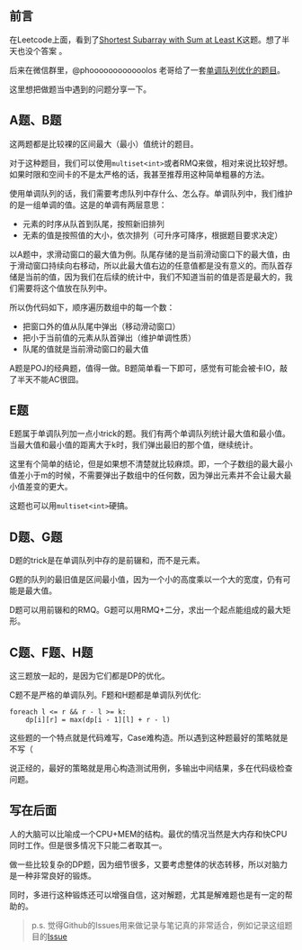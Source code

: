 ## 前言

在Leetcode上面，看到了[Shortest Subarray with Sum at Least K][1]这题。想了半天也没个答案 。

后来在微信群里，@phoooooooooooolos 老哥给了一套[单调队列优化的题目][2]。

这里想把做题当中遇到的问题分享一下。

## A题、B题

这两题都是比较裸的区间最大（最小）值统计的题目。

对于这种题目，我们可以使用`multiset<int>`或者RMQ来做，相对来说比较好想。如果时限和空间卡的不是太严格的话，我甚至推荐用这种简单粗暴的方法。

使用单调队列的话，我们需要考虑队列中存什么、怎么存。单调队列中，我们维护的是一组单调的值。这是的单调有两层意思：

* 元素的时序从队首到队尾，按照新旧排列
* 无素的值是按照值的大小，依次排列（可升序可降序，根据题目要求决定）

以A题中，求滑动窗口的最大值为例。队尾存储的是当前滑动窗口下的最大值，由于滑动窗口持续向右移动，所以此最大值右边的任意值都是没有意义的。而队首存储是当前的值，因为我们在后续的统计中，我们不知道当前的值是否是最大的，我们需要将这个值放在队列中。

所以伪代码如下，顺序遍历数组中的每一个数：

* 把窗口外的值从队尾中弹出（移动滑动窗口）
* 把小于当前值的元素从队首弹出（维护单调性质）
* 队尾的值就是当前滑动窗口的最大值


A题是POJ的经典题，值得一做。B题简单看一下即可，感觉有可能会被卡IO，敲了半天不能AC很囧。

## E题

E题属于单调队列加一点小trick的题。我们有两个单调队列统计最大值和最小值。当最大值和最小值的距离大于k时，我们弹出最旧的那个值，继续统计。

这里有个简单的结论，但是如果想不清楚就比较麻烦。即，一个子数组的最大最小值差小于m的时候，不需要弹出子数组中的任何数，因为弹出元素并不会让最大最小值差变的更大。

这题也可以用`multiset<int>`硬搞。

## D题、G题

D题的trick是在单调队列中存的是前辍和，而不是元素。

G题的队列的最旧值是区间最小值，因为一个小的高度乘以一个大的宽度，仍有可能是最大值。

D题可以用前辍和的RMQ。G题可以用RMQ+二分，求出一个起点能组成的最大矩形。

## C题、F题、H题
    
这三题放一起的，是因为它们都是DP的优化。

C题不是严格的单调队列。F题和H题都是单调队列优化:

```
foreach l <= r && r - l >= k:
    dp[i][r] = max(dp[i - 1][l] + r - l)
```

这些题的一个特点就是代码难写，Case难构造。所以遇到这种题最好的策略就是不写（

说正经的，最好的策略就是用心构造测试用例，多输出中间结果，多在代码级检查问题。

## 写在后面

人的大脑可以比喻成一个CPU+MEM的结构。最优的情况当然是大内存和快CPU同时工作。但是很多情况下只能二者取其一。

做一些比较复杂的DP题，因为细节很多，又要考虑整体的状态转移，所以对脑力是一种非常良好的锻炼。

同时，多进行这种锻炼还可以增强自信，这对解题，尤其是解难题也是有一定的帮助的。

> p.s. 觉得Github的Issues用来做记录与笔记真的非常适合，例如记录这组题目的[Issue][3]

[1]: https://leetcode.com/problems/shortest-subarray-with-sum-at-least-k/description/
[2]: https://vjudge.net/contest/164725#overview
[3]: https://github.com/Inapt19/Daiziguizhong/issues/22
